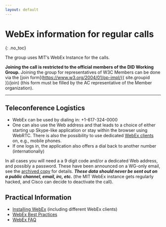 ```yaml
---
layout: default
---
```


# WebEx information for regular calls
{: .no_toc}

The group uses MIT’s WebEx Instance for the calls.

**Joining the call is restricted to the official members of the DID Working Group.** Joining the group for representatives of W3C Members can be done via the [join form](https://www.w3.org/2004/01/pp-impl/{{ site.groupid }}/join) (this form must be filled by the AC representative of the Member organization).

---

## Teleconference Logistics

* WebEx can be used by dialing in: +1-617-324-0000
* One can also use the Web address and that leads to a choice of either starting up Skype-like application or stay within the browser using WebRTC. There is also the possibility to use dedicated [WebEx clients](https://www.w3.org/2006/tools/wiki/InstallingWebEx) on, e.g., mobile phones.
* If one logs in, the application also offers a dial back to another number (internationally)

In all cases you will need a a 9 digit code and/or a dedicated Web address, and possibly a password. These have been announced on a WG-only email, see the [archived copy](@@@TBD@@@) for details. ***These data should never be sent out on a public channel, email, irc, etc.*** (the MIT WebEx instance gets regularly hacked, and Cisco can decide to deactivate the call).




## Practical Information

* [Installing WebEx](https://www.w3.org/2006/tools/wiki/InstallingWebEx) (including different WebEx clients)
* [WebEx Best Practices](https://www.w3.org/2006/tools/wiki/WebExBestPractices)
* [WebEx FAQ](https://www.w3.org/2006/tools/wiki/WebExFAQ)

